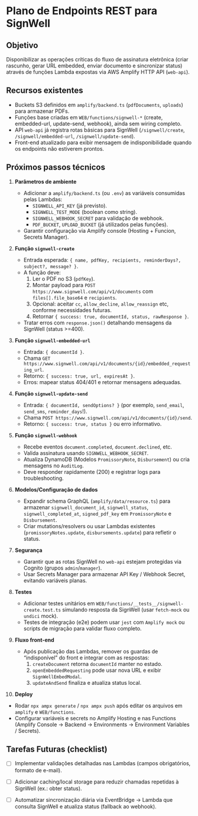 # Plano de Endpoints REST para SignWell

## Objetivo

Disponibilizar as operações críticas do fluxo de assinatura eletrônica (criar rascunho, gerar URL embedded, enviar documento e sincronizar status) através de funções Lambda expostas via AWS Amplify HTTP API (`web-api`).

## Recursos existentes

- Buckets S3 definidos em `amplify/backend.ts` (`pdfDocuments`, `uploads`) para armazenar PDFs.
- Funções base criadas em `WEB/functions/signwell-*` (create, embedded-url, update-send, webhook), ainda sem wiring completo.
- API `web-api` já registra rotas básicas para SignWell (`/signwell/create`, `/signwell/embedded-url`, `/signwell/update-send`).
- Front-end atualizado para exibir mensagem de indisponibilidade quando os endpoints não estiverem prontos.

## Próximos passos técnicos

1. **Parâmetros de ambiente**
   - Adicionar a `amplify/backend.ts` (ou `.env`) as variáveis consumidas pelas Lambdas:
     - `SIGNWELL_API_KEY` (já previsto).
     - `SIGNWELL_TEST_MODE` (boolean como string).
     - `SIGNWELL_WEBHOOK_SECRET` para validação de webhook.
     - `PDF_BUCKET`, `UPLOAD_BUCKET` (já utilizados pelas funções).
   - Garantir configuração via Amplify console (Hosting + Funcion, Secrets Manager).

2. **Função `signwell-create`**
   - Entrada esperada: `{ name, pdfKey, recipients, reminderDays?, subject?, message? }`.
   - A função deve:
     1. Ler o PDF no S3 (`pdfKey`).
     2. Montar payload para `POST https://www.signwell.com/api/v1/documents` com `files[].file_base64` e `recipients`.
     3. Opcional: aceitar `cc`, `allow_decline`, `allow_reassign` etc, conforme necessidades futuras.
     4. Retornar `{ success: true, documentId, status, rawResponse }`.
   - Tratar erros com `response.json()` detalhando mensagens da SignWell (status >=400).

3. **Função `signwell-embedded-url`**
   - Entrada: `{ documentId }`.
   - Chama `GET https://www.signwell.com/api/v1/documents/{id}/embedded_requesting_url`.
   - Retorno: `{ success: true, url, expiresAt }`.
   - Erros: mapear status 404/401 e retornar mensagens adequadas.

4. **Função `signwell-update-send`**
   - Entrada: `{ documentId, sendOptions? }` (por exemplo, `send_email`, `send_sms`, `reminder_days`!).
   - Chama `POST https://www.signwell.com/api/v1/documents/{id}/send`.
   - Retorno: `{ success: true, status }` ou erro informativo.

5. **Função `signwell-webhook`**
   - Recebe eventos `document.completed`, `document.declined`, etc.
   - Valida assinatura usando `SIGNWELL_WEBHOOK_SECRET`.
   - Atualiza DynamoDB (Modelos `PromissoryNote`, `Disbursement`) ou cria mensagens no `AuditLog`.
   - Deve responder rapidamente (200) e registrar logs para troubleshooting.

6. **Modelos/Configuração de dados**
   - Expandir schema GraphQL (`amplify/data/resource.ts`) para armazenar `signwell_document_id`, `signwell_status`, `signwell_completed_at`, `signed_pdf_key` em `PromissoryNote` e `Disbursement`.
   - Criar mutations/resolvers ou usar Lambdas existentes (`promissoryNotes.update`, `disbursements.update`) para refletir o status.

7. **Segurança**
   - Garantir que as rotas SignWell no `web-api` estejam protegidas via Cognito (grupos `admin`/`manager`).
   - Usar Secrets Manager para armazenar API Key / Webhook Secret, evitando variáveis planas.

8. **Testes**
   - Adicionar testes unitários em `WEB/functions/__tests__/signwell-create.test.ts` simulando resposta da SignWell (usar `fetch-mock` ou `undici` mock).
   - Testes de integração (e2e) podem usar `jest` com `Amplify mock` ou scripts de migração para validar fluxo completo.

9. **Fluxo front-end**
   - Após publicação das Lambdas, remover os guardas de “indisponível” do front e integrar com as respostas:
     1. `createDocument` retorna `documentId` manter no estado.
     2. `openEmbeddedRequesting` pode usar nova URL e exibir `SignWellEmbedModal`.
     3. `updateAndSend` finaliza e atualiza status local.

10. **Deploy**
   - Rodar `npx ampx generate` / `npx ampx push` após editar os arquivos em `amplify` e `WEB/functions`.
   - Configurar variáveis e secrets no Amplify Hosting e nas Functions (Amplify Console → Backend → Environments → Environment Variables / Secrets).

## Tarefas Futuras (checklist)

- [ ] Implementar validações detalhadas nas Lambdas (campos obrigatórios, formato de e-mail).
- [ ] Adicionar caching/local storage para reduzir chamadas repetidas à SignWell (ex.: obter status).
- [ ] Automatizar sincronização diária via EventBridge → Lambda que consulta SignWell e atualiza status (fallback ao webhook).


